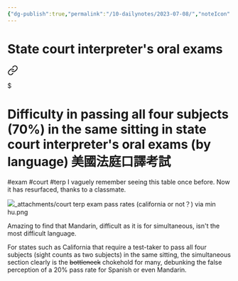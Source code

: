 ```yaml
---
{"dg-publish":true,"permalink":"/10-dailynotes/2023-07-08/","noteIcon":"2","created":"","updated":""}
---
```


# State court interpreter's oral exams


<div class="transclusion internal-embed is-loaded"><a class="markdown-embed-link" href="/difficulty-in-passing-all-four-subjects-70-in-the-same-sitting-in-state-court-interpreter-s-oral-exams-by-language/" aria-label="Open link"><svg xmlns="http://www.w3.org/2000/svg" width="24" height="24" viewBox="0 0 24 24" fill="none" stroke="currentColor" stroke-width="2" stroke-linecap="round" stroke-linejoin="round" class="svg-icon lucide-link"><path d="M10 13a5 5 0 0 0 7.54.54l3-3a5 5 0 0 0-7.07-7.07l-1.72 1.71"></path><path d="M14 11a5 5 0 0 0-7.54-.54l-3 3a5 5 0 0 0 7.07 7.07l1.71-1.71"></path></svg></a><div class="markdown-embed">

$<div class="markdown-embed-title">

# Difficulty in passing all four subjects (70%) in the same sitting in state court interpreter's oral exams (by language) 美國法庭口譯考試

</div>



#exam 
#court 
#terp 
I vaguely remember seeing this table once before. Now it has resurfaced, thanks to a classmate.

![_attachments/court terp exam pass rates (california or not？) via min hu.png](/img/user/_attachments/court%20terp%20exam%20pass%20rates%20(california%20or%20not%EF%BC%9F)%20via%20min%20hu.png)

Amazing to find that Mandarin, difficult as it is for simultaneous, isn't the most difficult language.

For states such as California that require a test-taker to pass all four subjects (sight counts as two subjects) in the same sitting, the simultaneous section clearly is the ~~bottleneck~~ chokehold for many, debunking the false perception of a 20% pass rate for Spanish or even Mandarin.


</div></div>
